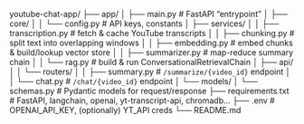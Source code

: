 youtube-chat-app/
├── app/
│   ├── main.py                  # FastAPI “entrypoint”
│   ├── core/
│   │   └── config.py            # API keys, constants
│   ├── services/
│   │   ├── transcription.py     # fetch & cache YouTube transcripts
│   │   ├── chunking.py          # split text into overlapping windows
│   │   ├── embedding.py         # embed chunks & build/lookup vector store
│   │   ├── summarizer.py        # map-reduce summary chain
│   │   └── rag.py               # build & run ConversationalRetrievalChain
│   ├── api/
│   │   └── routers/
│   │       ├── summary.py       # `/summarize/{video_id}` endpoint
│   │       └── chat.py          # `/chat/{video_id}` endpoint
│   └── models/
│       └── schemas.py           # Pydantic models for request/response
├── requirements.txt             # FastAPI, langchain, openai, yt-transcript-api, chromadb…
├── .env                         # OPENAI_API_KEY, (optionally) YT_API creds
└── README.md